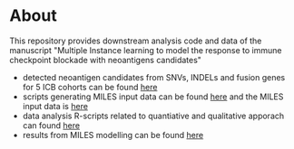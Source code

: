 
# About

This repository provides downstream analysis code and data of the manuscript "Multiple Instance learning to model the response to immune checkpoint blockade with neoantigens candidates"

*  detected neoantigen candidates from SNVs, INDELs and fusion genes for 5 ICB cohorts can be found [here](data_for_publication/raw_data) 
*  scripts generating MILES input data can be found [here](data_preparation) and the MILES input data is [here](data_for_publication/MILES_input)
*  data analysis R-scripts related to quantiative and qualitative apporach can found   [here](data_analysis) 
*  results from MILES modelling can be found  [here](data_for_publication/MILES_results) 